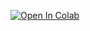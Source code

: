 [![Open In Colab](https://colab.research.google.com/assets/colab-badge.svg)](https://colab.research.google.com/github/zhaw-iwi/ML2-FS25-Exam-Morning-RAG/blob/main/NLP_RAG.ipynb)
